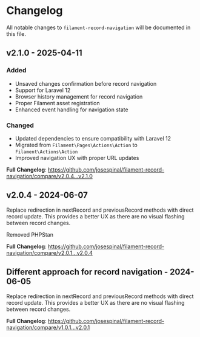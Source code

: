 # Changelog

All notable changes to `filament-record-navigation` will be documented in this file.

## v2.1.0 - 2025-04-11

### Added
- Unsaved changes confirmation before record navigation
- Support for Laravel 12
- Browser history management for record navigation
- Proper Filament asset registration
- Enhanced event handling for navigation state

### Changed
- Updated dependencies to ensure compatibility with Laravel 12
- Migrated from `Filament\Pages\Actions\Action` to `Filament\Actions\Action`
- Improved navigation UX with proper URL updates

**Full Changelog**: https://github.com/josespinal/filament-record-navigation/compare/v2.0.4...v2.1.0

## v2.0.4 - 2024-06-07

Replace redirection in nextRecord and previousRecord methods with direct record update. This provides a better UX as there are no visual flashing between record changes.

Removed PHPStan

**Full Changelog**: https://github.com/josespinal/filament-record-navigation/compare/v2.0.1...v2.0.4

## Different approach for record navigation - 2024-06-05

Replace redirection in nextRecord and previousRecord methods with direct record update. This provides a better UX as there are no visual flashing between record changes.

**Full Changelog**: https://github.com/josespinal/filament-record-navigation/compare/v1.0.1...v2.0.1

